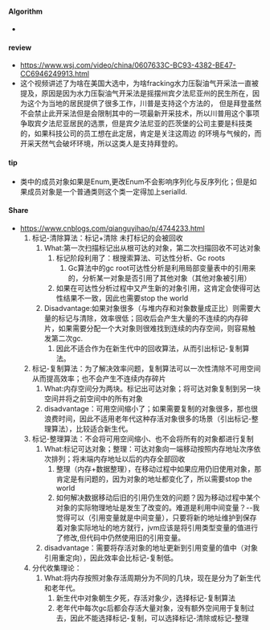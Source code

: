 
#### Algorithm
  - 
  
#### review
  -  https://www.wsj.com/video/china/0607633C-BC93-4382-BE47-CC6946249913.html
  -  这个视频讲述了为啥在美国大选中，为啥fracking水力压裂油气开采法一直被提及，原因是因为水力压裂油气开采法是摇摆州宾夕法尼亚州的民生所在，因为这个为当地的居民提供了很多工作，川普是支持这个方法的，
  但是拜登虽然不会禁止此开采法但是会限制其中的一项最新开采技术，所以川普用这个事项争取宾夕法尼亚居民的选票，但是宾夕法尼亚的匹茨堡的公司主要是科技类的，如果科技公司的员工想在此定居，肯定是关注这周边
  的环境与气候的，而开采天然气会破坏环境，所以这类人是支持拜登的。
  
#### tip
  -  类中的成员对象如果是Enum,更改Enum不会影响序列化与反序列化；但是如果成员对象是一个普通类则这个类一定得加上serialId.
  
#### Share
  - https://www.cnblogs.com/qianguyihao/p/4744233.html
    1. 标记-清除算法：标记+清除 未打标记的会被回收
        1. What:第一次扫描标记出从根可达的对象，第二次扫描回收不可达对象
            1. 标记阶段利用了：根搜索算法、可达性分析、Gc roots
                1. Gc算法中的gc root可达性分析是利用局部变量表中的引用来的，分析某一对象是否引用了其他对象（其他对象被引用）
            2. 如果在可达性分析过程中又产生新的对象引用，这肯定会使得可达性结果不一致，因此也需要stop the world
        2. Disadvantage:如果对象很多（与堆内存和对象数量成正比）则需要大量的标记与清除，效率很低；回收后会产生大量的不连续的内存碎片，如果需要分配一个大对象则很难找到连续的内存空间，则容易触发第二次gc.
            1. 因此不适合作为在新生代中的回收算法，从而引出标记-复制算法。
    2. 标记-复制算法：为了解决效率问题，复制算法可以一次性清除不可用空间从而提高效率；也不会产生不连续内存碎片
        1. What:内存空间分为两块。标记出可达对象；将可达对象复制到另一块空间并将之前空间中的所有对象
        2. disadvantage：可用空间缩小了；如果需要复制的对象很多，那也很浪费时间，因此不适用老年代这种存活对象很多的场景（引出标记-整理算法），比较适合新生代。
    3. 标记-整理算法：不会将可用空间缩小、也不会将所有的对象都进行复制
        1. What:标记可达对象；整理：可达对象向一端移动按照内存地址次序依次排列；将末端内存地址以后的内存全部回收
            1. 整理（内存+数据整理），在移动过程中如果应用仍旧使用对象，那肯定是有问题的，因为对象的地址都变化了，所以需要stop the world
            2. 如何解决数据移动后旧的引用仍生效的问题？因为移动过程中某个对象的实际物理地址是发生了改变的。难道是利用中间变量？--我觉得可以（引用变量就是中间变量），只要将新的地址维护到保存着对象实际地址的地方就行，jvm应该是将引用类型变量的值进行了修改,但代码中仍然使用旧的引用变量。
        2. disadvantage：需要将存活对象的地址更新到引用变量的值中（对象引用重定向），因此效率会比标记-复制低。
    4. 分代收集理论：
        1. What:将内存按照对象存活周期分为不同的几块，现在是分为了新生代和老年代。
            1. 新生代中对象朝生夕死，存活对象少，选择标记-复制算法
            2. 老年代中每次gc后都会存活大量对象，没有额外空间用于复制过去，因此不能选择标记-复制，可以选择标记-清除或标记-整理
  
